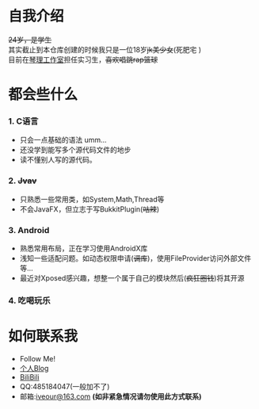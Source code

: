 # 自我介绍
~~24岁，是学生~~<br>
其实截止到本仓库创建的时候我只是一位18岁~~jk美少女~~(死肥宅
)<br>
目前在[琴理工作室](http://ql.sylu.edu.cn/)担任实习生，~~喜欢唱跳rap篮球~~

# 都会些什么
### 1. C语言
- 只会一点基础的语法 umm...
- 还没学到能写多个源代码文件的地步
- 读不懂别人写的源代码。
### 2. ~~Jvav~~
- 只熟悉一些常用类，如System,Math,Thread等
- 不会JavaFX，但立志于写BukkitPlugin(~~咕辣~~)
### 3. Android
- 熟悉常用布局，正在学习使用AndroidX库
- 浅知一些适配问题。如动态权限申请(~~调库~~)，使用FileProvider访问外部文件等...
- 最近对Xposed感兴趣，想整一个属于自己的模块然后(~~疯狂圈钱~~)将其开源
### 4. 吃喝玩乐

# 如何联系我
- Follow Me!
- [个人Blog](https://kagg886.top)
- [BiliBili](https://space.bilibili.com/24616557)
- QQ:485184047(一般加不了)
- 邮箱:iveour@163.com **(如非紧急情况请勿使用此方式联系)**
